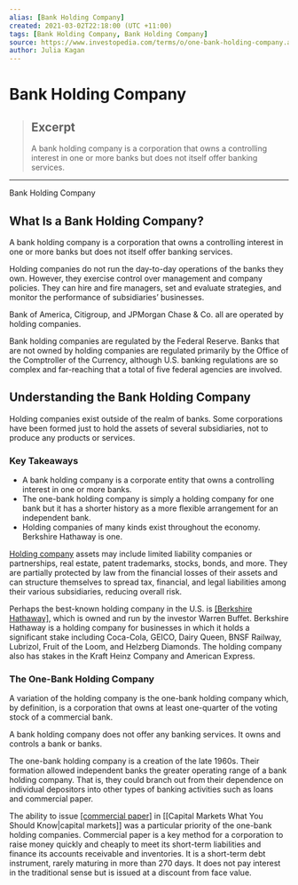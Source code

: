 ```yaml
---
alias: [Bank Holding Company]
created: 2021-03-02T22:18:00 (UTC +11:00)
tags: [Bank Holding Company, Bank Holding Company]
source: https://www.investopedia.com/terms/o/one-bank-holding-company.asp
author: Julia Kagan
---
```


# Bank Holding Company

> ## Excerpt
> A bank holding company is a corporation that owns a controlling interest in one or more banks but does not itself offer banking services.

---

Bank Holding Company
## What Is a Bank Holding Company?

A bank holding company is a corporation that owns a controlling interest in one or more banks but does not itself offer banking services.

Holding companies do not run the day-to-day operations of the banks they own. However, they exercise control over management and company policies. They can hire and fire managers, set and evaluate strategies, and monitor the performance of subsidiaries’ businesses.

Bank of America, Citigroup, and JPMorgan Chase & Co. all are operated by holding companies.

Bank holding companies are regulated by the Federal Reserve. Banks that are not owned by holding companies are regulated primarily by the Office of the Comptroller of the Currency, although U.S. banking regulations are so complex and far-reaching that a total of five federal agencies are involved.

## Understanding the Bank Holding Company

Holding companies exist outside of the realm of banks. Some corporations have been formed just to hold the assets of several subsidiaries, not to produce any products or services.

### Key Takeaways

-   A bank holding company is a corporate entity that owns a controlling interest in one or more banks.
-   The one-bank holding company is simply a holding company for one bank but it has a shorter history as a more flexible arrangement for an independent bank.
-   Holding companies of many kinds exist throughout the economy. Berkshire Hathaway is one.

[Holding company](https://www.investopedia.com/terms/h/holdingcompany.asp) assets may include limited liability companies or partnerships, real estate, patent trademarks, stocks, bonds, and more. They are partially protected by law from the financial losses of their assets and can structure themselves to spread tax, financial, and legal liabilities among their various subsidiaries, reducing overall risk.

Perhaps the best-known holding company in the U.S. is [[Berkshire Hathaway]](https://www.investopedia.com/terms/b/berkshire-hathaway.asp), which is owned and run by the investor Warren Buffet. Berkshire Hathaway is a holding company for businesses in which it holds a significant stake including Coca-Cola, GEICO, Dairy Queen, BNSF Railway, Lubrizol, Fruit of the Loom, and Helzberg Diamonds. The holding company also has stakes in the Kraft Heinz Company and American Express.

### The One-Bank Holding Company

A variation of the holding company is the one-bank holding company which, by definition, is a corporation that owns at least one-quarter of the voting stock of a commercial bank.

A bank holding company does not offer any banking services. It owns and controls a bank or banks.

The one-bank holding company is a creation of the late 1960s. Their formation allowed independent banks the greater operating range of a bank holding company. That is, they could branch out from their dependence on individual depositors into other types of banking activities such as loans and commercial paper.

The ability to issue [[commercial paper]](https://www.investopedia.com/terms/c/commercialpaper.asp) in [[Capital Markets What You Should Know|capital markets]] was a particular priority of the one-bank holding companies. Commercial paper is a key method for a corporation to raise money quickly and cheaply to meet its short-term liabilities and finance its accounts receivable and inventories. It is a short-term debt instrument, rarely maturing in more than 270 days. It does not pay interest in the traditional sense but is issued at a discount from face value.
